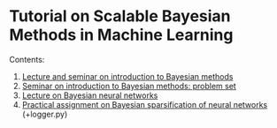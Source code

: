# Tutorial on Scalable Bayesian Methods in Machine Learning

Contents:
1. [Lecture and seminar on introduction to Bayesian methods](https://github.com/nadiinchi/bm_tutorial/blob/master/bayesian_methods_tutorial.pdf)
1. [Seminar on introduction to Bayesian methods: problem set](https://github.com/nadiinchi/bm_tutorial/blob/master/bayesian_methods_problem_set.pdf)
1. [Lecture on Bayesian neural networks](https://github.com/nadiinchi/bm_tutorial/blob/master/bnn_tutorial.pdf)
1. [Practical assignment on Bayesian sparsification of neural networks](https://github.com/nadiinchi/bm_tutorial/blob/master/assignment_practice.ipynb) (+logger.py)
